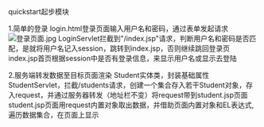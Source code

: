 quickstart起步模块

1.简单的登录
login.html登录页面输入用户名和密码，通过表单发起请求 
![登录页面.jpg](http://ww1.sinaimg.cn/large/0068yrkzgy1g7ejyvht5yj31gc0t6mzy.jpg)
LoginServlet拦截到"/index.jsp"请求，判断用户名和密码是否匹配，是就将用户名记入session，跳转到index.jsp，否则继续跳回登录页 
index.jsp首页根据session中是否有登录信息，来显示用户名或显示去登陆

2.服务端转发数据至目标页面渲染
Student实体类，封装基础属性
StudentServlet，拦截/students请求，创建一个集合存入若干Student对象，存入request，并通过服务器转发（地址栏不变）将request带到student.jsp页面
student.jsp页面用request内置对象取出数据，并借助页面内置对象和EL表达式,遍历数据集合，在页面上显示 